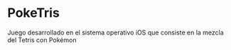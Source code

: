 # PokeTris
Juego desarrollado en el sistema operativo iOS que consiste en la mezcla del Tetris con Pokémon

